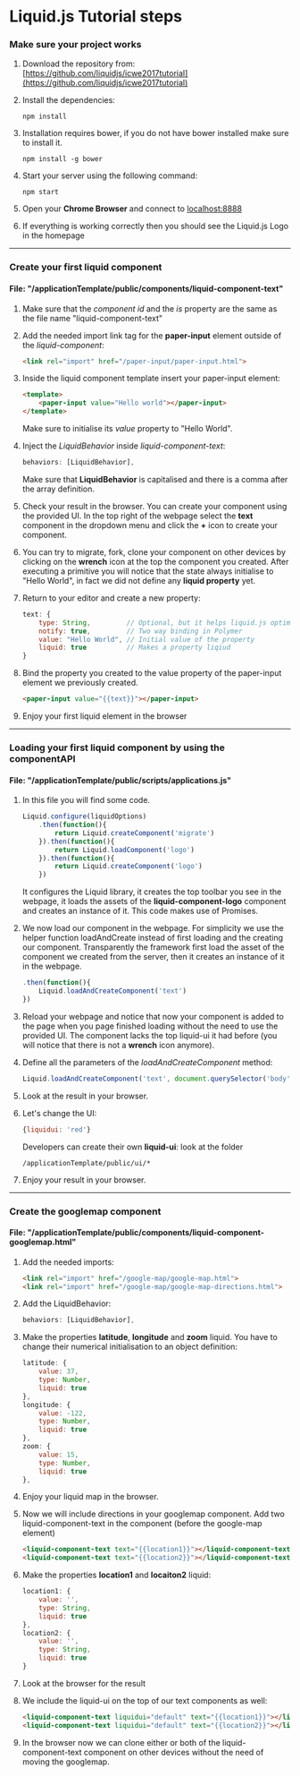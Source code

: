 # Liquid.js Tutorial steps


###	Make sure your project works
	
1. 	Download the repository from: [https://github.com/liquidjs/icwe2017tutorial](https://github.com/liquidjs/icwe2017tutorial) 
2. 	Install the dependencies:
		
	```
	npm install
	```
	
3.	Installation requires bower, if you do not have bower installed make sure to install it.
	
	```
	npm install -g bower
	```
 		
4.	Start your server using the following command:
	
	```
	npm start
	```
	
5.	Open your **Chrome Browser** and connect to [localhost:8888](localhost:8888)
	
6.	If everything is working correctly then you should see the Liquid.js Logo in the homepage

---

###	Create your first liquid component
	
####	File: "/applicationTemplate/public/components/liquid-component-text"
	
1.	Make sure that the _component id_ and the _is_ property are the same as the file name "liquid-component-text"
	
2.	Add the needed import link tag for the **paper-input** element outside of the _liquid-component_:
	
	```html
	<link rel="import" href="/paper-input/paper-input.html">
	``` 	
			
3.	Inside the liquid component template insert your paper-input element: 
	
	```html
	<template>
		<paper-input value="Hello world"></paper-input>
	</template>
	```
			
	Make sure to initialise its _value_ property to "Hello World".
			 
4. Inject the _LiquidBehavior_ inside _liquid-component-text_:
	
	```javascript
	behaviors: [LiquidBehavior],
	``` 	
	
	Make sure that **LiquidBehavior** is capitalised and there is a comma after the array definition.
	
5.	Check your result in the browser. You can create your component using the provided UI. In the top right of the webpage select the **text** component in the dropdown menu and click the **+** icon to create your component.

6.	You can try to migrate, fork, clone your component on other devices by clicking on the **wrench** icon at the top the component you created. After executing a primitive you will notice that the state always initialise to "Hello World", in fact we did not define any **liquid property** yet.

7.	Return to your editor and create a new property:

	```javascript
	text: {
		type: String,         // Optional, but it helps liquid.js optimise synchronisation 
		notify: true,         // Two way binding in Polymer
		value: "Hello World", // Initial value of the property
		liquid: true          // Makes a property liqiud
	}
	```
	
8.	Bind the property you created to the value property of the paper-input element we previously created.
	
	```html
	<paper-input value="{{text}}"></paper-input>
	```
	
9.	Enjoy your first liquid element in the browser

---

###	Loading your first liquid component by using the componentAPI

####	File: "/applicationTemplate/public/scripts/applications.js"
	
1.	In this file you will find some code.
		
	```javascript
	Liquid.configure(liquidOptions)
		.then(function(){
			return Liquid.createComponent('migrate')
		}).then(function(){
			return Liquid.loadComponent('logo')
		}).then(function(){
			return Liquid.createComponent('logo')
		})
	```
		
	It configures the Liquid library, it creates the top toolbar you see in the webpage, it loads the assets of the **liquid-component-logo** component and creates an instance of it. This code makes use of Promises.
		
2.	We now load our component in the webpage. For simplicity we use the helper function loadAndCreate instead of first loading and the creating our component. Transparently the framework first load the asset of the component we created from the server, then it creates an instance of it in the webpage.
	
	```javascript
	.then(function(){
		Liquid.loadAndCreateComponent('text')
	})
	```
		
3.	Reload your webpage and notice that now your component is added to the page when you page finished loading without the need to use the provided UI. The component lacks the top liquid-ui it had before (you will notice that there is not a **wrench** icon anymore).

4.	Define all the parameters of the _loadAndCreateComponent_ method:
	
	```javascript
	Liquid.loadAndCreateComponent('text', document.querySelector('body'), {liquidui: 'default'})
	```
	
5.	Look at the result in your browser.
6.	Let's change the UI:
	
	```javascript
	{liquidui: 'red'}
	```
	Developers can create their own **liquid-ui**: look at the folder 
		
	```
	/applicationTemplate/public/ui/*
	```
	
7.	Enjoy your result in your browser.

---

###	Create the googlemap component

####	File: "/applicationTemplate/public/components/liquid-component-googlemap.html"
	
1.	Add the needed imports:
	
	```html
	<link rel="import" href="/google-map/google-map.html">
	<link rel="import" href="/google-map/google-map-directions.html">
	```
	
2.	Add the LiquidBehavior:
	
	```javascript
	behaviors: [LiquidBehavior],
	```
		
3.	Make the properties **latitude**, **longitude** and **zoom** liquid. You have to change their numerical initialisation to an object definition:
	
	```javascript
	latitude: {
		value: 37,
		type: Number,
		liquid: true
	},
	longitude: {
		value: -122,
		type: Number,
		liquid: true
	},
	zoom: {
		value: 15,
		type: Number,
		liquid: true
	},
	```
	
4.	Enjoy your liquid map in the browser.

5.	Now we will include directions in your googlemap component. Add two liquid-component-text in the component (before the google-map element)
	
	```html
	<liquid-component-text text="{{location1}}"></liquid-component-text>
	<liquid-component-text text="{{location2}}"></liquid-component-text>
	```
	
6.	Make the properties **location1** and **locaiton2** liquid:
	
	```javascript
	location1: {
		value: '',
		type: String,
		liquid: true
	},
	location2: {
		value: '',
		type: String,
		liquid: true
	}
	```
	
7.	Look at the browser for the result

8.	We include the liquid-ui on the top of our text components as well:
	
	```html
	<liquid-component-text liquidui="default" text="{{location1}}"></liquid-component-text>
	<liquid-component-text liquidui="default" text="{{location2}}"></liquid-component-text>
	```
	
9.	In the browser now we can clone either or both of the liquid-component-text component on other devices without the need of moving the googlemap.
